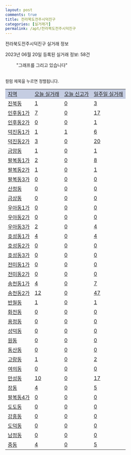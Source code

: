 ```yaml
---
layout: post
comments: true
title: 전라북도전주시덕진구
categories: [실거래가]
permalink: /apt/전라북도전주시덕진구
---
```


전라북도전주시덕진구 실거래 정보

2023년 06월 20일 등록된 실거래 정보: 58건

<!--<script async src="https://pagead2.googlesyndication.com/pagead/js/adsbygoogle.js?client=ca-pub-3485438051770037"
 crossorigin="anonymous"></script>-->

<script type="text/javascript">
  google.charts.load('current', {'packages':['corechart']});
  google.charts.setOnLoadCallback(drawChart);

  function drawChart() {
    var data = google.visualization.arrayToDataTable([['거래일', '매매', '전월세', '전매'], ['21-01', 10, 6, 1], ['21-02', 0, 2, 0], ['21-03', 0, 1, 0], ['21-04', 0, 2, 0], ['21-05', 25, 0, 0], ['21-06', 179, 90, 3], ['21-07', 581, 271, 10], ['21-08', 662, 364, 7], ['21-09', 596, 468, 4], ['21-10', 470, 499, 11], ['21-11', 354, 392, 2], ['21-12', 307, 351, 4], ['22-01', 324, 327, 1], ['22-02', 364, 368, 3], ['22-03', 529, 309, 2], ['22-04', 506, 807, 5], ['22-05', 439, 314, 3], ['22-06', 324, 326, 1], ['22-07', 222, 302, 1], ['22-08', 204, 244, 1], ['22-09', 168, 282, 1], ['22-10', 184, 391, 4], ['22-11', 161, 392, 6], ['22-12', 147, 341, 2], ['23-01', 199, 388, 2], ['23-02', 347, 973, 11], ['23-03', 365, 394, 9], ['23-04', 331, 366, 7], ['23-05', 431, 339, 3], ['23-06', 123, 123, 5]]);

    var options = {
      title: '최근 1년간 유형별 거래량 추이',
      legend: { position: 'bottom' }
    };

    setTimeout(function() {
        var chart = new google.visualization.LineChart(document.getElementById('columnchart_material'));
        chart.draw(data, (options));
        document.getElementById('loading').style.display = 'none';
        var dayLabel = (new Date()).getDay();
        if (dayLabel < 2) {
            sorttable.innerSortFunction.apply(document.getElementById('week'), []);
            sorttable.innerSortFunction.apply(document.getElementById('week'), []);        
        }
        else {
            sorttable.innerSortFunction.apply(document.getElementById('today'), []);
            sorttable.innerSortFunction.apply(document.getElementById('today'), []);
        }
    }, 200);

  }
</script>

<div id="loading" style="z-index:20; display: block; margin-left: 35px">"그래프를 그리고 있습니다"</div>
<div id="columnchart_material" style="width: 95%; margin-left: -35px; display: block"></div>
<!--<div style="width: 95%; margin-left: -35px; display: block">
      <script async src="https://pagead2.googlesyndication.com/pagead/js/adsbygoogle.js?client=ca-pub-3485438051770037"
          crossorigin="anonymous"></script>
      <ins class="adsbygoogle"
          style="display:block"
          data-ad-format="fluid"
          data-ad-layout-key="-fb+5w+4e-db+86"
          data-ad-client="ca-pub-3485438051770037"
          data-ad-slot="1827090281"></ins>
      <script>
          (adsbygoogle = window.adsbygoogle || []).push({});
      </script>
</div>-->
<br>

<font size='small' style='font-size: small;'>컬럼 제목을 누르면 정렬됩니다.</font>
<table class="sortable">
  <tr style='background-color: rgba(114, 132, 186,0.4);'>
    <td id="region"><a href="#">지역</a></td>
    <td id="today"><a href="#">오늘 실거래</a></td>
    <td id="today_new"><a href="#">오늘 신고가</a></td>
    <td id="week"><a href="#">일주일 실거래</a></td>
  </tr>

  
  <tr class="item">
    <td><a href="전라북도전주시덕진구진북동">진북동</a></td>
    <td><a href="전라북도전주시덕진구진북동">1</a></td>
    <td><a href="전라북도전주시덕진구진북동">0</a></td>
    <td><a href="전라북도전주시덕진구진북동">3</a></td>
  </tr>
    

  <tr class="item">
    <td><a href="전라북도전주시덕진구인후동1가">인후동1가</a></td>
    <td><a href="전라북도전주시덕진구인후동1가">7</a></td>
    <td><a href="전라북도전주시덕진구인후동1가">0</a></td>
    <td><a href="전라북도전주시덕진구인후동1가">17</a></td>
  </tr>
    

  <tr class="item">
    <td><a href="전라북도전주시덕진구인후동2가">인후동2가</a></td>
    <td><a href="전라북도전주시덕진구인후동2가">0</a></td>
    <td><a href="전라북도전주시덕진구인후동2가">0</a></td>
    <td><a href="전라북도전주시덕진구인후동2가">1</a></td>
  </tr>
    

  <tr class="item">
    <td><a href="전라북도전주시덕진구덕진동1가">덕진동1가</a></td>
    <td><a href="전라북도전주시덕진구덕진동1가">1</a></td>
    <td><a href="전라북도전주시덕진구덕진동1가">1</a></td>
    <td><a href="전라북도전주시덕진구덕진동1가">6</a></td>
  </tr>
    

  <tr class="item">
    <td><a href="전라북도전주시덕진구덕진동2가">덕진동2가</a></td>
    <td><a href="전라북도전주시덕진구덕진동2가">3</a></td>
    <td><a href="전라북도전주시덕진구덕진동2가">0</a></td>
    <td><a href="전라북도전주시덕진구덕진동2가">20</a></td>
  </tr>
    

  <tr class="item">
    <td><a href="전라북도전주시덕진구금암동">금암동</a></td>
    <td><a href="전라북도전주시덕진구금암동">1</a></td>
    <td><a href="전라북도전주시덕진구금암동">0</a></td>
    <td><a href="전라북도전주시덕진구금암동">1</a></td>
  </tr>
    

  <tr class="item">
    <td><a href="전라북도전주시덕진구팔복동1가">팔복동1가</a></td>
    <td><a href="전라북도전주시덕진구팔복동1가">2</a></td>
    <td><a href="전라북도전주시덕진구팔복동1가">0</a></td>
    <td><a href="전라북도전주시덕진구팔복동1가">8</a></td>
  </tr>
    

  <tr class="item">
    <td><a href="전라북도전주시덕진구팔복동2가">팔복동2가</a></td>
    <td><a href="전라북도전주시덕진구팔복동2가">1</a></td>
    <td><a href="전라북도전주시덕진구팔복동2가">0</a></td>
    <td><a href="전라북도전주시덕진구팔복동2가">1</a></td>
  </tr>
    

  <tr class="item">
    <td><a href="전라북도전주시덕진구팔복동3가">팔복동3가</a></td>
    <td><a href="전라북도전주시덕진구팔복동3가">0</a></td>
    <td><a href="전라북도전주시덕진구팔복동3가">0</a></td>
    <td><a href="전라북도전주시덕진구팔복동3가">0</a></td>
  </tr>
    

  <tr class="item">
    <td><a href="전라북도전주시덕진구산정동">산정동</a></td>
    <td><a href="전라북도전주시덕진구산정동">0</a></td>
    <td><a href="전라북도전주시덕진구산정동">0</a></td>
    <td><a href="전라북도전주시덕진구산정동">0</a></td>
  </tr>
    

  <tr class="item">
    <td><a href="전라북도전주시덕진구금상동">금상동</a></td>
    <td><a href="전라북도전주시덕진구금상동">0</a></td>
    <td><a href="전라북도전주시덕진구금상동">0</a></td>
    <td><a href="전라북도전주시덕진구금상동">0</a></td>
  </tr>
    

  <tr class="item">
    <td><a href="전라북도전주시덕진구우아동1가">우아동1가</a></td>
    <td><a href="전라북도전주시덕진구우아동1가">0</a></td>
    <td><a href="전라북도전주시덕진구우아동1가">0</a></td>
    <td><a href="전라북도전주시덕진구우아동1가">0</a></td>
  </tr>
    

  <tr class="item">
    <td><a href="전라북도전주시덕진구우아동2가">우아동2가</a></td>
    <td><a href="전라북도전주시덕진구우아동2가">0</a></td>
    <td><a href="전라북도전주시덕진구우아동2가">0</a></td>
    <td><a href="전라북도전주시덕진구우아동2가">0</a></td>
  </tr>
    

  <tr class="item">
    <td><a href="전라북도전주시덕진구우아동3가">우아동3가</a></td>
    <td><a href="전라북도전주시덕진구우아동3가">2</a></td>
    <td><a href="전라북도전주시덕진구우아동3가">0</a></td>
    <td><a href="전라북도전주시덕진구우아동3가">4</a></td>
  </tr>
    

  <tr class="item">
    <td><a href="전라북도전주시덕진구호성동1가">호성동1가</a></td>
    <td><a href="전라북도전주시덕진구호성동1가">4</a></td>
    <td><a href="전라북도전주시덕진구호성동1가">0</a></td>
    <td><a href="전라북도전주시덕진구호성동1가">4</a></td>
  </tr>
    

  <tr class="item">
    <td><a href="전라북도전주시덕진구호성동2가">호성동2가</a></td>
    <td><a href="전라북도전주시덕진구호성동2가">0</a></td>
    <td><a href="전라북도전주시덕진구호성동2가">0</a></td>
    <td><a href="전라북도전주시덕진구호성동2가">0</a></td>
  </tr>
    

  <tr class="item">
    <td><a href="전라북도전주시덕진구호성동3가">호성동3가</a></td>
    <td><a href="전라북도전주시덕진구호성동3가">0</a></td>
    <td><a href="전라북도전주시덕진구호성동3가">0</a></td>
    <td><a href="전라북도전주시덕진구호성동3가">0</a></td>
  </tr>
    

  <tr class="item">
    <td><a href="전라북도전주시덕진구전미동1가">전미동1가</a></td>
    <td><a href="전라북도전주시덕진구전미동1가">0</a></td>
    <td><a href="전라북도전주시덕진구전미동1가">0</a></td>
    <td><a href="전라북도전주시덕진구전미동1가">0</a></td>
  </tr>
    

  <tr class="item">
    <td><a href="전라북도전주시덕진구전미동2가">전미동2가</a></td>
    <td><a href="전라북도전주시덕진구전미동2가">0</a></td>
    <td><a href="전라북도전주시덕진구전미동2가">0</a></td>
    <td><a href="전라북도전주시덕진구전미동2가">0</a></td>
  </tr>
    

  <tr class="item">
    <td><a href="전라북도전주시덕진구송천동1가">송천동1가</a></td>
    <td><a href="전라북도전주시덕진구송천동1가">4</a></td>
    <td><a href="전라북도전주시덕진구송천동1가">0</a></td>
    <td><a href="전라북도전주시덕진구송천동1가">7</a></td>
  </tr>
    

  <tr class="item">
    <td><a href="전라북도전주시덕진구송천동2가">송천동2가</a></td>
    <td><a href="전라북도전주시덕진구송천동2가">12</a></td>
    <td><a href="전라북도전주시덕진구송천동2가">0</a></td>
    <td><a href="전라북도전주시덕진구송천동2가">47</a></td>
  </tr>
    

  <tr class="item">
    <td><a href="전라북도전주시덕진구반월동">반월동</a></td>
    <td><a href="전라북도전주시덕진구반월동">1</a></td>
    <td><a href="전라북도전주시덕진구반월동">0</a></td>
    <td><a href="전라북도전주시덕진구반월동">1</a></td>
  </tr>
    

  <tr class="item">
    <td><a href="전라북도전주시덕진구화전동">화전동</a></td>
    <td><a href="전라북도전주시덕진구화전동">0</a></td>
    <td><a href="전라북도전주시덕진구화전동">0</a></td>
    <td><a href="전라북도전주시덕진구화전동">0</a></td>
  </tr>
    

  <tr class="item">
    <td><a href="전라북도전주시덕진구용정동">용정동</a></td>
    <td><a href="전라북도전주시덕진구용정동">0</a></td>
    <td><a href="전라북도전주시덕진구용정동">0</a></td>
    <td><a href="전라북도전주시덕진구용정동">0</a></td>
  </tr>
    

  <tr class="item">
    <td><a href="전라북도전주시덕진구성덕동">성덕동</a></td>
    <td><a href="전라북도전주시덕진구성덕동">0</a></td>
    <td><a href="전라북도전주시덕진구성덕동">0</a></td>
    <td><a href="전라북도전주시덕진구성덕동">0</a></td>
  </tr>
    

  <tr class="item">
    <td><a href="전라북도전주시덕진구원동">원동</a></td>
    <td><a href="전라북도전주시덕진구원동">0</a></td>
    <td><a href="전라북도전주시덕진구원동">0</a></td>
    <td><a href="전라북도전주시덕진구원동">0</a></td>
  </tr>
    

  <tr class="item">
    <td><a href="전라북도전주시덕진구동산동">동산동</a></td>
    <td><a href="전라북도전주시덕진구동산동">0</a></td>
    <td><a href="전라북도전주시덕진구동산동">0</a></td>
    <td><a href="전라북도전주시덕진구동산동">0</a></td>
  </tr>
    

  <tr class="item">
    <td><a href="전라북도전주시덕진구고랑동">고랑동</a></td>
    <td><a href="전라북도전주시덕진구고랑동">1</a></td>
    <td><a href="전라북도전주시덕진구고랑동">0</a></td>
    <td><a href="전라북도전주시덕진구고랑동">2</a></td>
  </tr>
    

  <tr class="item">
    <td><a href="전라북도전주시덕진구여의동">여의동</a></td>
    <td><a href="전라북도전주시덕진구여의동">0</a></td>
    <td><a href="전라북도전주시덕진구여의동">0</a></td>
    <td><a href="전라북도전주시덕진구여의동">0</a></td>
  </tr>
    

  <tr class="item">
    <td><a href="전라북도전주시덕진구만성동">만성동</a></td>
    <td><a href="전라북도전주시덕진구만성동">10</a></td>
    <td><a href="전라북도전주시덕진구만성동">0</a></td>
    <td><a href="전라북도전주시덕진구만성동">17</a></td>
  </tr>
    

  <tr class="item">
    <td><a href="전라북도전주시덕진구장동">장동</a></td>
    <td><a href="전라북도전주시덕진구장동">4</a></td>
    <td><a href="전라북도전주시덕진구장동">0</a></td>
    <td><a href="전라북도전주시덕진구장동">5</a></td>
  </tr>
    

  <tr class="item">
    <td><a href="전라북도전주시덕진구팔복동4가">팔복동4가</a></td>
    <td><a href="전라북도전주시덕진구팔복동4가">0</a></td>
    <td><a href="전라북도전주시덕진구팔복동4가">0</a></td>
    <td><a href="전라북도전주시덕진구팔복동4가">0</a></td>
  </tr>
    

  <tr class="item">
    <td><a href="전라북도전주시덕진구도도동">도도동</a></td>
    <td><a href="전라북도전주시덕진구도도동">0</a></td>
    <td><a href="전라북도전주시덕진구도도동">0</a></td>
    <td><a href="전라북도전주시덕진구도도동">0</a></td>
  </tr>
    

  <tr class="item">
    <td><a href="전라북도전주시덕진구강흥동">강흥동</a></td>
    <td><a href="전라북도전주시덕진구강흥동">0</a></td>
    <td><a href="전라북도전주시덕진구강흥동">0</a></td>
    <td><a href="전라북도전주시덕진구강흥동">0</a></td>
  </tr>
    

  <tr class="item">
    <td><a href="전라북도전주시덕진구도덕동">도덕동</a></td>
    <td><a href="전라북도전주시덕진구도덕동">0</a></td>
    <td><a href="전라북도전주시덕진구도덕동">0</a></td>
    <td><a href="전라북도전주시덕진구도덕동">0</a></td>
  </tr>
    

  <tr class="item">
    <td><a href="전라북도전주시덕진구남정동">남정동</a></td>
    <td><a href="전라북도전주시덕진구남정동">0</a></td>
    <td><a href="전라북도전주시덕진구남정동">0</a></td>
    <td><a href="전라북도전주시덕진구남정동">0</a></td>
  </tr>
    

  <tr class="item">
    <td><a href="전라북도전주시덕진구중동">중동</a></td>
    <td><a href="전라북도전주시덕진구중동">4</a></td>
    <td><a href="전라북도전주시덕진구중동">0</a></td>
    <td><a href="전라북도전주시덕진구중동">5</a></td>
  </tr>
    


</table>


    